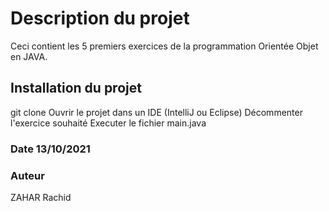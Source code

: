 # Description du projet

Ceci contient les 5 premiers exercices de la programmation Orientée Objet en JAVA.

## Installation du projet
git clone
Ouvrir le projet dans un IDE  (IntelliJ ou Eclipse)
Décommenter l'exercice souhaité
Executer le fichier main.java


### Date 13/10/2021

### Auteur
ZAHAR Rachid